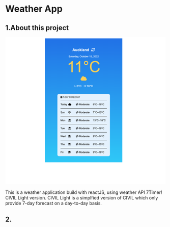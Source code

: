 # Weather App
## 1.About this project
![image](https://github.com/2005lya/2005lya/blob/main/Screen%20Shot%202022-10-15%20at%2011.30.40%20AM.png)

This is a weather application build with reactJS, using weather API 7Timer! CIVIL Light version. CIVIL Light is a simplfied version of CIVIL which only provide 7-day forecast on a day-to-day basis. 

## 2.
